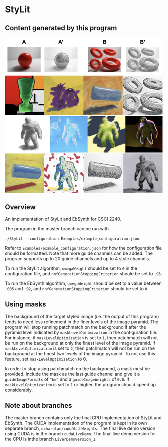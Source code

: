# StyLit

## Content generated by this program

![B' was generated by the program](Examples/analogy.png)
![](Examples/results1.png)
![](Examples/results2.png)
![](Examples/results3.png)


## Overview

An implementation of StyLit and EbSynth for CSCI 2240.

The program in the master branch can be run with 

`./StyLit --configuration Examples/example_configuration.json`. 

Refer to
`Examples/example_configuration.json` for how the configuration file should be formatted. Note that more guide channels can be 
added. The program supports up to 20 guide channels and up to 4 style channels.

To run the StyLit algorithm, `omegaWeight` should be set to `0` in the configuration file, and `nnfGenerationStoppingCriterion` should be
set to `.95`.

To run the EbSynth algorithm, `omegaWeight` should be set to a value between `.005` and `.02`, and `nnfGenerationStoppingCriterion` should be
set to `0`.

## Using masks

The background of the target styled image (i.e. the output of this program) tends to need less refinement in the finer levels
of the image pyramid. The program will stop running patchmatch on the background if after the pyramid level indicated by
`maskLevelOptimization` in the configuration file. For instance, if `maskLevelOptimization` is set to `1`, then patchmatch
will not be run on the background at only the finest level of the image pyramid. If `maskLevelOptimization` is set to `2`, 
then patchmatch will not be run on the background at the finest two levels of the image pyramid. To not use this feature,
set `maskLevelOptimization` to 0.

In order to stop using patchmatch on the background, a mask must be provided. Include the mask as the last guide channel
and give it a `guideImageFormats` of `"bw"` and a `guideImageWeights` of `0.0`. If `maskLevelOptimization` is set to `1`
or higher, the program should speed up considerably.

## Note about branches

The master branch contains only the final CPU implementation of StyLit and EbSynth. 
The CUDA implementation of the program is kept in its own separate branch, `dcharatan/cudaWithWeights`. The final 
live demo version using CUDA is in the branch `cudaLiveDemo`. The final live demo version for the CPU is inthe branch 
`LiverDemoVersion_1`.
